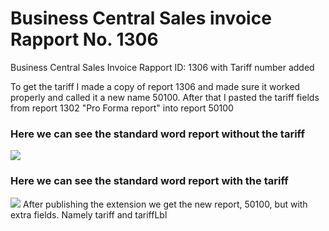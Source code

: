 # Business Central Sales invoice Rapport No. 1306
Business Central Sales Invoice Rapport ID: 1306 with Tariff number added 

To get the tariff I made a copy of report 1306 and made sure it worked properly and called it a new name 50100.
After that I pasted the tariff fields from report 1302 "Pro Forma report" into report 50100

### Here we can see the standard word report without the tariff
![]('./1306ReportWithoutTariff.png')


### Here we can see the standard word report with the tariff
![]('./1306ReportWithTariff.png')
After publishing the extension we get the new report, 50100, but with extra fields. Namely tariff and tariffLbl

